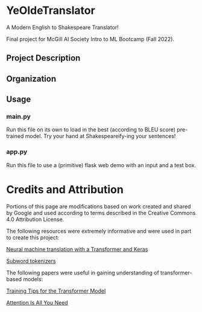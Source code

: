 # YeOldeTranslator

A Modern English to Shakespeare Translator!

Final project for McGill AI Society Intro to ML Bootcamp (Fall 2022).

## Project Description

## Organization

## Usage

### main.py

Run this file on its own to load in the best (according to BLEU score) pre-trained model. Try your hand at Shakespeareify-ing your sentences!

### app.py

Run this file to use a (primitive) flask web demo with an input and a test box. 

# Credits and Attribution

Portions of this page are modifications based on work created and shared by Google and used according to terms described in the Creative Commons 4.0 Attribution License.

The following resources were extremely informative and were used in part to create this project:

[Neural machine translation with a Transformer and Keras](https://www.tensorflow.org/text/tutorials/transformer)

[Subword tokenizers](https://www.tensorflow.org/text/guide/subwords_tokenizer)

The following papers were useful in gaining understanding of transformer-based models:

[Training Tips for the Transformer Model](https://ufal.mff.cuni.cz/pbml/110/art-popel-bojar.pdf)

[Attention Is All You Need](https://arxiv.org/abs/1706.03762)
